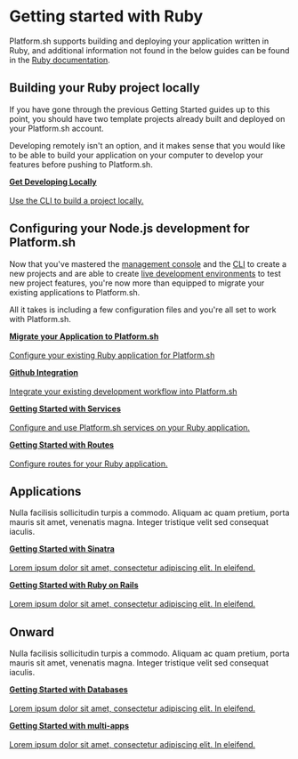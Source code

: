 
# Getting started with Ruby

Platform.sh supports building and deploying your application written in Ruby, and additional information not found in the below guides can be found in the [Ruby documentation](/languages/ruby.md).

## Building your Ruby project locally

If you have gone through the previous Getting Started guides up to this point, you should have two template projects already built and deployed on your Platform.sh account.

Developing remotely isn't an option, and it makes sense that you would like to be able to build your application on your computer to develop your features before pushing to Platform.sh.

<html>
<head>
<link rel="stylesheet" href="/styles/styles.css">
</head>
<body>

<a href="/gettingstarted/languages/ruby/demo/start.html" class="buttongen full"><b>Get Developing Locally</b><br/><br/>Use the CLI to build a project locally.</a>

</body>
</html>

## Configuring your Node.js development for Platform.sh

Now that you've mastered the [management console](/gettingstarted/first-project.md) and the [CLI](/gettingstarted/next-steps/cli/start.md) to create a new projects and are able to create [live development environments](/gettingstarted/next-steps/dev-envs/start.md) to test new project features, you're now more than equipped to migrate your existing applications to Platform.sh. 

All it takes is including a few configuration files and you're all set to work with Platform.sh.

<html>
<head>
<link rel="stylesheet" href="/styles/styles.css">
</head>
<body>

<a href="/gettingstarted/languages/ruby/demo/start.html" class="buttongen full"><b>Migrate your Application to Platform.sh</b><br/><br/>Configure your existing Ruby application for Platform.sh</a>

<a href="/gettingstarted/languages/ruby/demo/start.html" class="buttongen full"><b>Github Integration</b><br/><br/>Integrate your existing development workflow into Platform.sh</a>

<a href="/gettingstarted/languages/golang/demo/start.html" class="buttongen full"><b>Getting Started with Services</b><br/><br/>Configure and use Platform.sh services on your Ruby application.</a>

<a href="/gettingstarted/languages/golang/demo/start.html" class="buttongen full"><b>Getting Started with Routes</b><br/><br/>Configure routes for your Ruby application.</a>

</body>
</html>

## Applications

Nulla facilisis sollicitudin turpis a commodo. Aliquam ac quam pretium, porta mauris sit amet, venenatis magna. Integer tristique velit sed consequat iaculis.

<html>
<head>
<link rel="stylesheet" href="/styles/styles.css">
</head>
<body>

<a href="/gettingstarted/languages/ruby/demo/start.html" class="buttongen full"><b>Getting Started with Sinatra</b><br/><br/>Lorem ipsum dolor sit amet, consectetur adipiscing elit. In eleifend.</a>

<a href="/gettingstarted/languages/ruby/demo/start.html" class="buttongen full"><b>Getting Started with Ruby on Rails</b><br/><br/>Lorem ipsum dolor sit amet, consectetur adipiscing elit. In eleifend.</a>

</body>
</html>

## Onward

Nulla facilisis sollicitudin turpis a commodo. Aliquam ac quam pretium, porta mauris sit amet, venenatis magna. Integer tristique velit sed consequat iaculis.

<html>
<head>
<link rel="stylesheet" href="/styles/styles.css">
</head>
<body>

<a href="/gettingstarted/languages/ruby/demo/start.html" class="buttongen full"><b>Getting Started with Databases</b><br/><br/>Lorem ipsum dolor sit amet, consectetur adipiscing elit. In eleifend.</a>

<a href="/gettingstarted/languages/ruby/demo/start.html" class="buttongen full"><b>Getting Started with multi-apps</b><br/><br/>Lorem ipsum dolor sit amet, consectetur adipiscing elit. In eleifend.</a>

</body>
</html>

